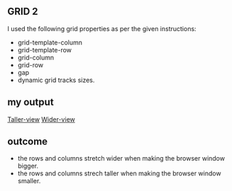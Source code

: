 ## GRID 2

I used the following grid properties as per the given instructions:
 - grid-template-column
 - grid-template-row
 - grid-column
 - grid-row
 - gap
 - dynamic grid tracks sizes.
## my output

[Taller-view](./view1.png)
[Wider-view](./view2.png)

## outcome
- the rows and columns stretch wider when making the browser window bigger.
- the rows and columns strech taller when making the browser window smaller.